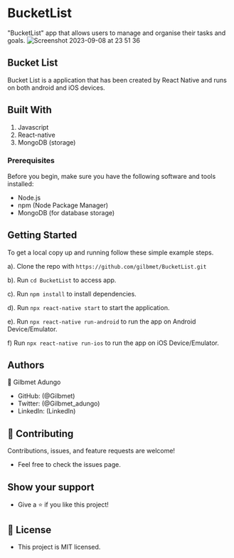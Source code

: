 # BucketList
"BucketList" app that allows users to manage and organise their tasks and goals.
![Screenshot 2023-09-08 at 23 51 36](https://github.com/Gilbmet/BucketList/assets/111015509/1a6f0104-fa4a-430c-bf37-25a285768069)

## Bucket List

Bucket List is a application that has been created by React Native and runs on both android and iOS devices.

## Built With

   1. Javascript
   2. React-native
   3. MongoDB (storage)

### Prerequisites

Before you begin, make sure you have the following software and tools installed:

- Node.js
- npm (Node Package Manager)
- MongoDB (for database storage)

## Getting Started

To get a local copy up and running follow these simple example steps.

   a). Clone the repo with ```https://github.com/gilbmet/BucketList.git```

   b). Run ```cd BucketList``` to access app.

   c). Run ```npm install``` to install dependencies.

   d). Run ```npx react-native start``` to start the application.

   e). Run ```npx react-native run-android``` to run the app on Android Device/Emulator.

   f) Run ```npx react-native run-ios``` to run the app on iOS Device/Emulator.

## Authors

👤 Gilbmet Adungo

   - GitHub: (@Gilbmet)
   - Twitter: (@Gilbmet_adungo)
   - LinkedIn: (LinkedIn)

## 🤝 Contributing

Contributions, issues, and feature requests are welcome!

- Feel free to check the issues page.

 ## Show your support

- Give a ⭐️ if you like this project!

## 📝 License

- This project is MIT licensed.
